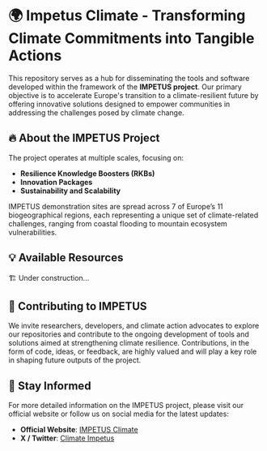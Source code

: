 # 🌍 Impetus Climate - Transforming Climate Commitments into Tangible Actions

This repository serves as a hub for disseminating the tools and software developed within the framework of the **IMPETUS project**. Our primary objective is to accelerate Europe's transition to a climate-resilient future by offering innovative solutions designed to empower communities in addressing the challenges posed by climate change.

## 🔥 About the IMPETUS Project

The project operates at multiple scales, focusing on:

- **Resilience Knowledge Boosters (RKBs)**
- **Innovation Packages**
- **Sustainability and Scalability**

IMPETUS demonstration sites are spread across 7 of Europe’s 11 biogeographical regions, each representing a unique set of climate-related challenges, ranging from coastal flooding to mountain ecosystem vulnerabilities.

## 💡 Available Resources

🏗️ Under construction...


## 🤝 Contributing to IMPETUS

We invite researchers, developers, and climate action advocates to explore our repositories and contribute to the ongoing development of tools and solutions aimed at strengthening climate resilience. Contributions, in the form of code, ideas, or feedback, are highly valued and will play a key role in shaping future outputs of the project.

## 🔔 Stay Informed

For more detailed information on the IMPETUS project, please visit our official website or follow us on social media for the latest updates:

- **Official Website**: [IMPETUS Climate](https://climate-impetus.eu/)
- **X / Twitter**: [Climate Impetus](https://x.com/climateimpetus)